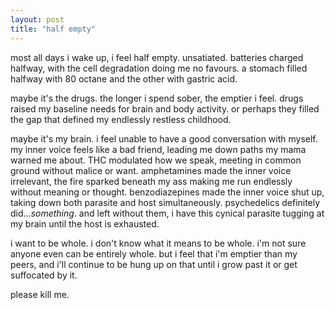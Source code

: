 ```yaml
---
layout: post
title: "half empty"
---
```


most all days i wake up, i feel half empty. unsatiated. batteries charged halfway, with the cell degradation doing me no favours. a stomach filled halfway with 80 octane and the other with gastric acid.

maybe it's the drugs. the longer i spend sober, the emptier i feel. drugs raised my baseline needs for brain and body activity. or perhaps they filled the gap that defined my endlessly restless childhood.

maybe it's my brain. i feel unable to have a good conversation with myself. my inner voice feels like a bad friend, leading me down paths my mama warned me about. THC modulated how we speak, meeting in common ground without malice or want. amphetamines made the inner voice irrelevant, the fire sparked beneath my ass making me run endlessly without meaning or thought. benzodiazepines made the inner voice shut up, taking down both parasite and host simultaneously. psychedelics definitely did...*something*. and left without them, i have this cynical parasite tugging at my brain until the host is exhausted.

i want to be whole. i don't know what it means to be whole. i'm not sure anyone even can be entirely whole. but i feel that i'm emptier than my peers, and i'll continue to be hung up on that until i grow past it or get suffocated by it.

please kill me.
